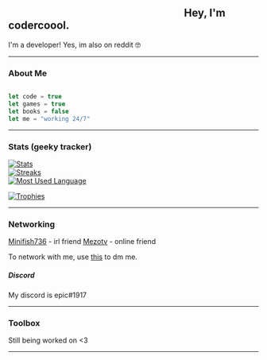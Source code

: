 ## ⠀⠀⠀⠀⠀⠀⠀⠀⠀⠀⠀⠀⠀⠀⠀⠀⠀⠀⠀⠀⠀⠀⠀Hey, I'm codercoool. 
 
 I'm a developer! Yes, im also on reddit 🤓

---



### About Me
```js

let code = true
let games = true
let books = false
let me = "working 24/7"
```

---
### Stats (geeky tracker) 
<a href="https://github.com/codercoool">![Stats](https://github-readme-stats.vercel.app/api?username=codercoool&theme=tokyonight&hide_border=true&include_all_commits=true&count_private=true)<br/> 
![Streaks](https://github-readme-streak-stats.herokuapp.com/?user=codercoool&theme=tokyonight&hide_border=true)<br/> 
![Most Used Language](https://github-readme-stats.vercel.app/api/top-langs/?username=codercoool&theme=tokyonight&hide_border=true&include_all_commits=true&count_private=true&layout=compact) 

![Trophies](https://github-profile-trophy.vercel.app/?username=codercoool&theme=discord&no-frame=false&no-bg=true&margin-w=4) </a> 

 


---
### Networking

[Minifish736](https://github.com/minifish736) - irl friend
[Mezotv](https://github.com/mezotv) - online friend

To network with me, use [this](https://www.discord.com/) to dm me. 

##### Discord
My discord is epic#1917

---
### Toolbox 
Still being worked on <3

---


